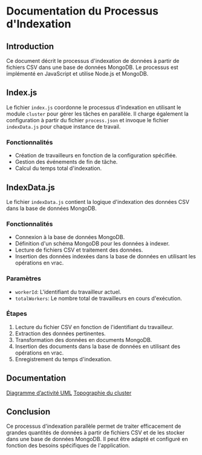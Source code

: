 # Documentation du Processus d'Indexation

## Introduction
Ce document décrit le processus d'indexation de données à partir de fichiers CSV dans une base de données MongoDB. Le processus est implémenté en JavaScript et utilise Node.js et MongoDB.

## Index.js
Le fichier `index.js` coordonne le processus d'indexation en utilisant le module `cluster` pour gérer les tâches en parallèle. Il charge également la configuration à partir du fichier `process.json` et invoque le fichier `indexData.js` pour chaque instance de travail.

### Fonctionnalités
- Création de travailleurs en fonction de la configuration spécifiée.
- Gestion des événements de fin de tâche.
- Calcul du temps total d'indexation.

## IndexData.js
Le fichier `indexData.js` contient la logique d'indexation des données CSV dans la base de données MongoDB.

### Fonctionnalités
- Connexion à la base de données MongoDB.
- Définition d'un schéma MongoDB pour les données à indexer.
- Lecture de fichiers CSV et traitement des données.
- Insertion des données indexées dans la base de données en utilisant les opérations en vrac.

### Paramètres
- `workerId`: L'identifiant du travailleur actuel.
- `totalWorkers`: Le nombre total de travailleurs en cours d'exécution.

### Étapes
1. Lecture du fichier CSV en fonction de l'identifiant du travailleur.
2. Extraction des données pertinentes.
3. Transformation des données en documents MongoDB.
4. Insertion des documents dans la base de données en utilisant des opérations en vrac.
5. Enregistrement du temps d'indexation.

## Documentation
[Diagramme d’activité UML](./documentation/uml.drawio.pdf)
[Topographie du cluster](./documentation/topographie.drawio.pdf)

## Conclusion
Ce processus d'indexation parallèle permet de traiter efficacement de grandes quantités de données à partir de fichiers CSV et de les stocker dans une base de données MongoDB. Il peut être adapté et configuré en fonction des besoins spécifiques de l'application.

